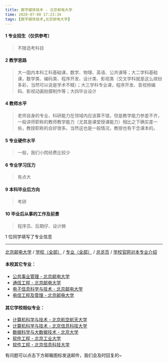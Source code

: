 ```yaml
---
title: 数字媒体技术 - 北京邮电大学
time: 2020-07-08 17:23:34
tags: [数字媒体技术,北京邮电大学]
---
```

#### 1 专业招生（仅供参考）  
> 不限选考科目 

#### 2 教学思路
> 大一国内本科工科基础课，数学、物理、英语、公共课等；大二学科基础课，数学类、编码类、程序开发、设计类、影视类（交叉学科就是这么缤纷多彩，当然可以说是学术不精）；大三学科专业课，程序开发、音视频编码、影视动画拍摄制作等；大四毕业设计



#### 4 教师水平
> 老师自身的专业、科研能力在领域内应该算不错，但是教学能力参差不齐，一般讲师职称的教师教学能力（尤其是课堂授课能力）相比之下确实差一些，教授职称的会好很多。当然这也是一般情况，教授也有干念课本的。


#### 5 专业硬件水平
> 一般，我们小院经费比较少

#### 6 专业学习压力
> 有点大


#### 9 本科毕业后方向
> 考研

#### 10 毕业后从事的工作及前景
> 程序员、后期仔、设计狮


1 位同学填写了专业信息
***
[北京邮电大学](https://univgo.github.io/2020/07/08/北京邮电大学) / [学校（全部）](https://univgo.github.io/2020/07/09/学校汇总页) / [专业（全部）](https://univgo.github.io/2020/07/09/专业汇总页) / [总览页](https://univgo.github.io/2020/07/09/总览) / [学校官网对本专业介绍]()
#### 本校其它专业：
- [公共事业管理 - 北京邮电大学](https://univgo.github.io/2020/07/08/公共事业管理%20-%20北京邮电大学)
- [通信工程 - 北京邮电大学](https://univgo.github.io/2020/07/08/通信工程%20-%20北京邮电大学)
- [电子信息科学与技术 - 北京邮电大学](https://univgo.github.io/2020/07/08/电子信息科学与技术%20-%20北京邮电大学)
- [电信工程及管理 - 北京邮电大学](https://univgo.github.io/2020/07/08/电信工程及管理%20-%20北京邮电大学)
#### 其它学校相似专业：
- [计算机科学与技术 - 北京航空航天大学](https://univgo.github.io/2020/07/08/计算机科学与技术%20-%20北京航空航天大学)
- [计算机科学与技术 - 北京信息科技大学](https://univgo.github.io/2020/07/08/计算机科学与技术%20-%20北京信息科技大学)
- [数据科学与大数据技术 - 北京大学](https://univgo.github.io/2020/07/08/数据科学与大数据技术%20-%20北京大学)
- [软件工程 - 北京工业大学](https://univgo.github.io/2020/07/08/软件工程%20-%20北京工业大学) 
- [软件工程 - 北京信息科技大学](https://univgo.github.io/2020/07/08/软件工程%20-%20北京信息科技大学)


有问题可以点击下方邮箱图标发送邮件，我们会及时回复的~
